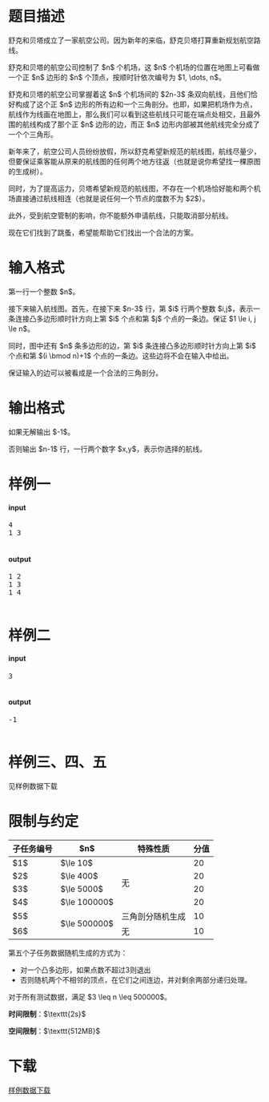 # 题目描述

<p>舒克和贝塔成立了一家航空公司。因为新年的来临，舒克贝塔打算重新规划航空路线。</p>
<p>舒克和贝塔的航空公司控制了 $n$ 个机场，这 $n$ 个机场的位置在地图上可看做一个正 $n$ 边形的 $n$ 个顶点，按顺时针依次编号为 $1, \dots, n$。</p>
<p>舒克和贝塔的航空公司掌握着这 $n$ 个机场间的 $2n-3$ 条双向航线，且他们恰好构成了这个正 $n$ 边形的所有边和一个三角剖分。也即，如果把机场作为点，航线作为线画在地图上，那么我们可以看到这些航线只可能在端点处相交，且最外围的航线构成了那个正 $n$ 边形的边，而正 $n$ 边形内部被其他航线完全分成了一个个三角形。</p>
<p>新年来了，航空公司人员纷纷放假，所以舒克希望新规范的航线图，航线尽量少，但要保证乘客能从原来的航线图的任何两个地方往返（也就是说你希望找一棵原图的生成树）。</p>
<p>同时，为了提高运力，贝塔希望新规范的航线图，不存在一个机场恰好能和两个机场直接通过航线相连（也就是说任何一个节点的度数不为 $2$）。</p>
<p>此外，受到航空管制的影响，你不能额外申请航线，只能取消部分航线。</p>
<p>现在它们找到了跳蚤，希望能帮助它们找出一个合法的方案。</p>

# 输入格式


<p>第一行一个整数 $n$。</p>
<p>接下来输入航线图。首先，在接下来 $n-3$ 行，第 $i$ 行两个整数 $i,j$，表示一条连接凸多边形顺时针方向上第 $i$ 个点和第 $j$ 个点的一条边。保证 $1 \le i, j \le n$。</p>
<p>同时，图中还有 $n$ 条多边形的边，第 $i$ 条连接凸多边形顺时针方向上第 $i$ 个点和第 $(i \bmod n)+1$ 个点的一条边。这些边将不会在输入中给出。</p>
<p>保证输入的边可以被看成是一个合法的三角剖分。</p>

# 输出格式


<p>如果无解输出 $-1$。</p>
<p>否则输出 $n-1$ 行，一行两个数字 $x,y$，表示你选择的航线。</p>

# 样例一


<h4>input</h4>
<pre>4
1 3

</pre>

<h4>output</h4>
<pre>1 2
1 3
1 4

</pre>


# 样例二


<h4>input</h4>
<pre>3

</pre>

<h4>output</h4>
<pre>-1

</pre>



# 样例三、四、五


<p>见样例数据下载</p>

# 限制与约定


<div class="table-responsive">
    <table class="table table-bordered table-text-center table-vertical-middle"><thead><tr><th>子任务编号</th><th>$n$</th><th>特殊性质</th><th>分值</th></tr></thead><tbody><tr><td>$1$</td><td>$\le 10$</td><td rowspan="4">无</td><td>20</td></tr><tr><td>$2$</td><td>$\le 400$</td><td>20</td></tr><tr><td>$3$</td><td>$\le 5000$</td><td>20</td></tr><tr><td>$4$</td><td>$\le 100000$</td><td>20</td></tr><tr><td>$5$</td><td rowspan="2">$\le 500000$</td><td>三角剖分随机生成</td><td>10</td></tr><tr><td>$6$</td><td>无</td><td>10</td></tr></tbody></table></div>

<p>第五个子任务数据随机生成的方式为：</p>
<ul><li>对一个凸多边形，如果点数不超过3则退出</li>
<li>否则随机两个不相邻的顶点，在它们之间连边，并对剩余两部分递归处理。</li>
</ul><p>对于所有测试数据，满足 $3 \leq n \leq 500000$。</p>
<p><strong>时间限制</strong>：$\texttt{2s}$</p>
<p><strong>空间限制</strong>：$\texttt{512MB}$</p>

# 下载


<p><a href="/download.php?type=problem&amp;id=496">样例数据下载</a></p>
